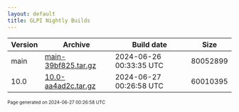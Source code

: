 ```yaml
---
layout: default
title: GLPI Nightly Builds
---
```


Version|Archive|Build date|Size
---|---|---|---
main|[main-39bf825.tar.gz](main-39bf825.tar.gz)|2024-06-26 00:33:35 UTC|80052899
10.0|[10.0-aa4ad2c.tar.gz](10.0-aa4ad2c.tar.gz)|2024-06-27 00:26:58 UTC|60010395

<font size="1">Page generated on 2024-06-27 00:26:58 UTC</font>
